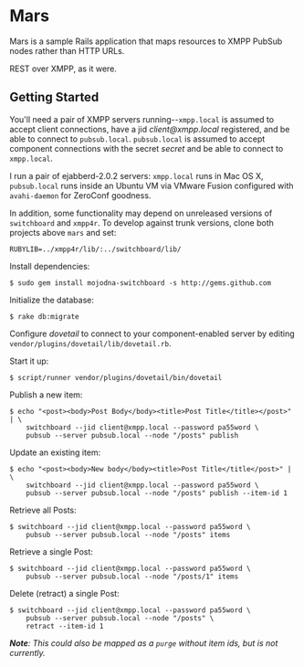 # Mars 

Mars is a sample Rails application that maps resources to XMPP PubSub nodes
rather than HTTP URLs.

REST over XMPP, as it were.

## Getting Started

You'll need a pair of XMPP servers running--`xmpp.local` is assumed to accept
client connections, have a jid _client@xmpp.local_ registered, and be able to
connect to `pubsub.local`. `pubsub.local` is assumed to accept component
connections with the secret _secret_ and be able to connect to `xmpp.local`.

I run a pair of ejabberd-2.0.2 servers: `xmpp.local` runs in Mac OS X,
`pubsub.local` runs inside an Ubuntu VM via VMware Fusion configured with
`avahi-daemon` for ZeroConf goodness.

In addition, some functionality may depend on unreleased versions of
`switchboard` and `xmpp4r`. To develop against trunk versions, clone both
projects above `mars` and set:

    RUBYLIB=../xmpp4r/lib/:../switchboard/lib/

Install dependencies:

    $ sudo gem install mojodna-switchboard -s http://gems.github.com

Initialize the database:

    $ rake db:migrate

Configure _dovetail_ to connect to your component-enabled server by editing
`vendor/plugins/dovetail/lib/dovetail.rb`.

Start it up:

    $ script/runner vendor/plugins/dovetail/bin/dovetail

Publish a new item:

    $ echo "<post><body>Post Body</body><title>Post Title</title></post>" | \
        switchboard --jid client@xmpp.local --password pa55word \
        pubsub --server pubsub.local --node "/posts" publish

Update an existing item:

    $ echo "<post><body>New body</body><title>Post Title</title</post>" | \
        switchboard --jid client@xmpp.local --password pa55word \
        pubsub --server pubsub.local --node "/posts" publish --item-id 1

Retrieve all Posts:

    $ switchboard --jid client@xmpp.local --password pa55word \
        pubsub --server pubsub.local --node "/posts" items

Retrieve a single Post:

    $ switchboard --jid client@xmpp.local --password pa55word \
        pubsub --server pubsub.local --node "/posts/1" items

Delete (retract) a single Post:

    $ switchboard --jid client@xmpp.local --password pa55word \
        pubsub --server pubsub.local --node "/posts" \
        retract --item-id 1

_**Note**: This could also be mapped as a `purge` without item ids, but is not
currently._
